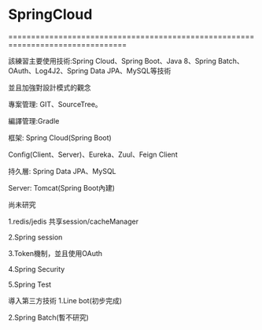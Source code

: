 # SpringCloud
================================================================================<br>

該練習主要使用技術:Spring Cloud、Spring Boot、Java 8、Spring Batch、OAuth、Log4J2、Spring Data JPA、MySQL等技術<br>

並且加強對設計模式的觀念

專案管理: GIT、SourceTree。<br>

編譯管理:Gradle <br>

框架: Spring Cloud(Spring Boot) <br>

Config(Client、Server)、Eureka、Zuul、Feign Client<br>

持久層: Spring Data JPA、MySQL<br>

Server: Tomcat(Spring Boot內建)<br>

尚未研究

1.redis/jedis 共享session/cacheManager<br>

2.Spring session<br>

3.Token機制，並且使用OAuth<br>

4.Spring Security<br>

5.Spring Test

導入第三方技術
1.Line bot(初步完成)<br>

2.Spring Batch(暫不研究)<br>












